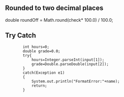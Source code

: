 ## Rounded to two decimal places
double roundOff = Math.round(check* 100.0) / 100.0;

## Try Catch 
            int hours=0;
            double grade=0.0;
            try{
                hours=Integer.parseInt(input[1]);
                grade=Double.parseDouble(input[2]);
            }
            catch(Exception e1)
            {
                System.out.println("FormatError:"+name);
                return;
            }
